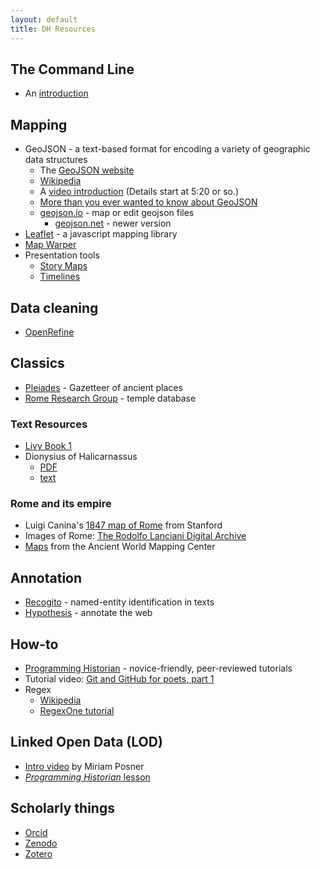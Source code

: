 ```yaml
---
layout: default
title: DH Resources
---
```


## The Command Line

- An [introduction](../command_line)

## Mapping

- GeoJSON - a text-based format for encoding a variety of geographic data structures
    - The [GeoJSON website](http://geojson.org/)
    - [Wikipedia](https://en.wikipedia.org/wiki/GeoJSON)
    - A [video introduction](https://www.youtube.com/watch?v=8RPfrhzRw2s) (Details start at 5:20 or so.)
   - [More than you ever wanted to know about GeoJSON](https://macwright.org/2015/03/23/geojson-second-bite.html)
    - [geojson.io](http://geojson.io/) - map or edit geojson files
        - [geojson.net](http://geojson.net/) - newer version
- [Leaflet](https://leafletjs.com/) - a javascript mapping library
- [Map Warper](https://mapwarper.net/)
- Presentation tools
    - [Story Maps](https://storymaps.arcgis.com)
    - [Timelines](https://schoolofdata.org/handbook/courses/timeline-tools/)

## Data cleaning

- [OpenRefine](http://openrefine.org)

## Classics

- [Pleiades](http://pleiades.stoa.org) - Gazetteer of ancient places
- [Rome Research Group](http://romeresearchgroup.org/database-of-temples/) - temple database

### Text Resources 

- [Livy Book 1](http://mcadams.posc.mu.edu/txt/ah/Livy/Livy01.html)
- Dionysius of Halicarnassus
    - [PDF](http://scans.library.utoronto.ca/pdf/4/26/romanantiquities03dionuoft/romanantiquities03dionuoft.pdf)
    - [text](http://penelope.uchicago.edu/Thayer/E/Roman/Texts/Dionysius_of_Halicarnassus/home.html)

### Rome and its empire

- Luigi Canina's [1847 map of Rome](https://www.davidrumsey.com/luna/servlet/view/search/when/1847?q=canina&sort=Pub_List_No_InitialSort%2CPub_Date%2CPub_List_No%2CSeries_No) from Stanford
- Images of Rome: [The Rodolfo Lanciani Digital Archive](https://exhibits.stanford.edu/lanciani#)
- [Maps](http://awmc.unc.edu/wordpress/free-maps/the-romans-from-village-to-empire-2nd-edition-2011/) from the Ancient World Mapping Center

## Annotation

- [Recogito](https://recogito.pelagios.org) - named-entity identification in texts
- [Hypothesis](https://hypothes.is) - annotate the web

## How-to

- [Programming Historian](http://programminghistorian.org/) - novice-friendly, peer-reviewed tutorials
- Tutorial video: [Git and GitHub for poets, part 1](https://www.youtube.com/watch?v=BCQHnlnPusY)
- Regex
    - [Wikipedia](https://en.wikipedia.org/wiki/Regular_expression)
    - [RegexOne tutorial](https://www.regexone.com/)

## Linked Open Data (LOD)

- [Intro video](https://www.youtube.com/watch?v=VZBpFiLbi-Y) by Miriam Posner
- [*Programming Historian* lesson](https://programminghistorian.org/en/lessons/intro-to-linked-data)

## Scholarly things

- [Orcid](https://orcid.org/)
- [Zenodo](https://zenodo.org/)
- [Zotero](https://zotero.org/)
